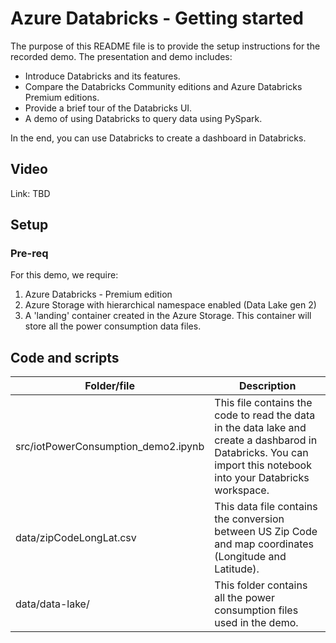# Azure Databricks - Getting started
The purpose of this README file is to provide the setup instructions for the recorded demo. The presentation and demo includes: 
-	Introduce Databricks and its features.
-	Compare the Databricks Community editions and Azure Databricks Premium editions.
-	Provide a brief tour of the Databricks UI. 
-	A demo of using Databricks to query data using PySpark.

In the end, you can use Databricks to create a dashboard in Databricks. 

## Video
Link: TBD

## Setup
### Pre-req
For this demo, we require: 
1. Azure Databricks - Premium edition
1. Azure Storage with hierarchical namespace enabled (Data Lake gen 2)
1. A 'landing' container created in the Azure Storage. This container will store all the power consumption data files.

## Code and scripts
| Folder/file | Description |
| --- | --- |
| src/iotPowerConsumption_demo2.ipynb | This file contains the code to read the data in the data lake and create a dashbarod in Databricks. You can import this notebook into your Databricks workspace. |
| data/zipCodeLongLat.csv | This data file contains the conversion between US Zip Code and map coordinates (Longitude and Latitude). |
| data/data-lake/ | This folder contains all the power consumption files used in the demo. |